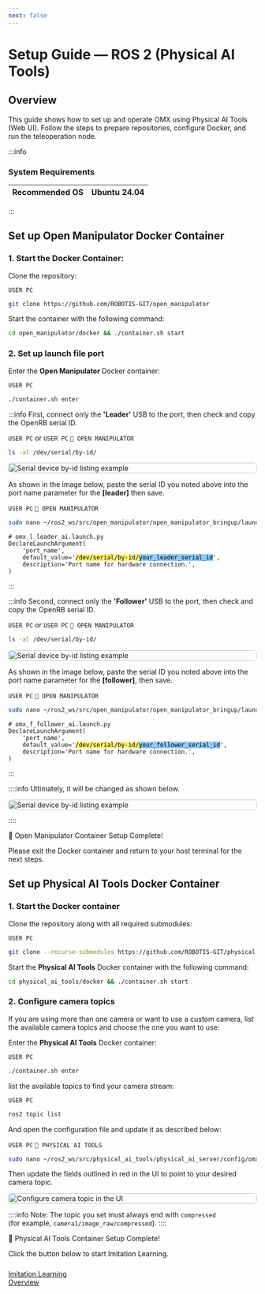 ```yaml
---
next: false
---
```


# Setup Guide — ROS 2 (Physical AI Tools)

## Overview
This guide shows how to set up and operate OMX using Physical AI Tools (Web UI). Follow the steps to prepare repositories, configure Docker, and run the teleoperation node.

:::info
### System Requirements

| Recommended OS | Ubuntu 24.04 |
| --- | --- |
:::

## Set up Open Manipulator Docker Container

### 1. Start the Docker Container:

Clone the repository:

`USER PC`
```bash
git clone https://github.com/ROBOTIS-GIT/open_manipulator
```
Start the container with the following command:

```bash
cd open_manipulator/docker && ./container.sh start
```

### 2. Set up launch file port

Enter the **Open Manipulator** Docker container:

`USER PC`
```bash
./container.sh enter
```
:::info
First, connect only the **'Leader'** USB to the port, then check and copy the OpenRB serial ID.

`USER PC` or `USER PC` `🐋 OPEN MANIPULATOR`
```bash
ls -al /dev/serial/by-id/
```
<div style="max-width: 650px; margin: 12px auto; display: flex; align-items: center; justify-content: center;">
  <img src="/quick_start_guide/omx/setup_port_name_L.png" alt="Serial device by-id listing example" style="width: 100%; height: auto; object-fit: contain; display: block; border-radius: 6px;" />
</div>

As shown in the image below, paste the serial ID you noted above into the port name parameter for the **[leader]** then save.

`USER PC` `🐋 OPEN MANIPULATOR`

```bash
sudo nano ~/ros2_ws/src/open_manipulator/open_manipulator_bringup/launch/omx_l_leader_ai.launch.py
```

<pre class="language-python"><code># omx_l_leader_ai.launch.py
DeclareLaunchArgument(
    'port_name',
    default_value='<mark style="background-color:#fff176; color:#000;">/dev/serial/by-id/</mark><mark style="background-color:#90caf9; color:#000;">your_leader_serial_id</mark>',
    description='Port name for hardware connection.',
)</code></pre>
:::

:::info
Second, connect only the **'Follower'** USB to the port, then check and copy the OpenRB serial ID.

`USER PC` or `USER PC` `🐋 OPEN MANIPULATOR`
```bash
ls -al /dev/serial/by-id/
```
<div style="max-width: 650px; margin: 12px auto; display: flex; align-items: center; justify-content: center;">
  <img src="/quick_start_guide/omx/setup_port_name_F.png" alt="Serial device by-id listing example" style="width: 100%; height: auto; object-fit: contain; display: block; border-radius: 6px;" />
</div>

As shown in the image below, paste the serial ID you noted above into the port name parameter for the **[follower]**, then save.

`USER PC` `🐋 OPEN MANIPULATOR`

```bash
sudo nano ~/ros2_ws/src/open_manipulator/open_manipulator_bringup/launch/omx_f_follower_ai.launch.py
```

<pre class="language-python"><code># omx_f_follower_ai.launch.py
DeclareLaunchArgument(
    'port_name',
    default_value='<mark style="background-color:#fff176; color:#000;">/dev/serial/by-id/</mark><mark style="background-color:#90caf9; color:#000;">your_follower_serial_id</mark>',
    description='Port name for hardware connection.',
)</code></pre>

:::

::::info
Ultimately, it will be changed as shown below.

<div style="max-width: 650px; margin: 12px auto; display: flex; align-items: center; justify-content: center;">
  <img src="/quick_start_guide/omx/setup_port_name.png" alt="Serial device by-id listing example" style="width: 100%; height: auto; object-fit: contain; display: block; border-radius: 6px;" />
</div>
::::

🎉 Open Manipulator Container Setup Complete!

Please exit the Docker container and return to your host terminal for the next steps.

## Set up Physical AI Tools Docker Container

### 1. Start the Docker container

Clone the repository along with all required submodules:

`USER PC`
```bash
git clone --recurse-submodules https://github.com/ROBOTIS-GIT/physical_ai_tools.git
```

Start the **Physical AI Tools** Docker container with the following command:
```bash
cd physical_ai_tools/docker && ./container.sh start
```

### 2. Configure camera topics

If you are using more than one camera or want to use a custom camera, list the available camera topics and choose the one you want to use:

Enter the **Physical AI Tools** Docker container:

`USER PC`
```bash
./container.sh enter
```

list the available topics to find your camera stream:

`USER PC`
```bash
ros2 topic list
```

And open the configuration file and update it as described below:

`USER PC` `🐋 PHYSICAL AI TOOLS`
```bash
sudo nano ~/ros2_ws/src/physical_ai_tools/physical_ai_server/config/omx_config.yaml
```

Then update the fields outlined in red in the UI to point to your desired camera topic.

<div style="max-width: 650px; margin: 12px auto; display: flex; align-items: center; justify-content: center;">
  <img src="/quick_start_guide/omx/setup_camera.png" alt="Configure camera topic in the UI" style="width: 100%; height: auto; object-fit: contain; display: block; border-radius: 6px;" />
</div>

::::info
Note: The topic you set must always end with `compressed` <br>(for example, `camera1/image_raw/compressed`).
::::

🎉 Physical AI Tools Container Setup Complete!

Click the button below to start Imitation Learning.

<div style='display: flex; justify-content: flex-start; gap: 30px; margin-top: 24px;'>
<a href="/omx/imitation_learning_omx.html" class="button-shortcut">
Imitation Learning<br>Overview
</a>
</div>